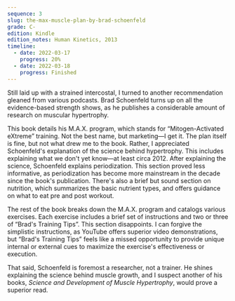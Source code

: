 ```yaml
---
sequence: 3
slug: the-max-muscle-plan-by-brad-schoenfeld
grade: C-
edition: Kindle
edition_notes: Human Kinetics, 2013
timeline:
  - date: 2022-03-17
    progress: 20%
  - date: 2022-03-18
    progress: Finished
---
```


Still laid up with a strained intercostal, I turned to another recommendation gleaned from various podcasts. Brad Schoenfeld turns up on all the evidence-based strength shows, as he publishes a considerable amount of research on muscular hypertrophy.

<!-- end -->

This book details his M.A.X. program, which stands for “Mitogen-Activated eXtreme” training. Not the best name, but marketing—I get it. The plan itself is fine, but not what drew me to the book. Rather, I appreciated Schoenfeld's explanation of the science behind hypertrophy. This includes explaining what we don't yet know—at least circa 2012. After explaining the science, Schoenfeld explains periodization. This section proved less informative, as periodization has become more mainstream in the decade since the book's publication. There's also a brief but sound section on nutrition, which summarizes the basic nutrient types, and offers guidance on what to eat pre and post workout.

The rest of the book breaks down the M.A.X. program and catalogs various exercises. Each exercise includes a brief set of instructions and two or three of “Brad's Training Tips”. This section disappoints. I can forgive the simplistic instructions, as YouTube offers superior video demonstrations, but “Brad's Training Tips” feels like a missed opportunity to provide unique internal or external cues to maximize the exercise's effectiveness or execution.

That said, Schoenfeld is foremost a researcher, not a trainer. He shines explaining the science behind muscle growth, and I suspect another of his books, <span data-work-slug="science-and-development-of-muscle-hypertrophy-by-brad-schoenfeld">_Science and Development of Muscle Hypertrophy_</span>, would prove a superior read.
